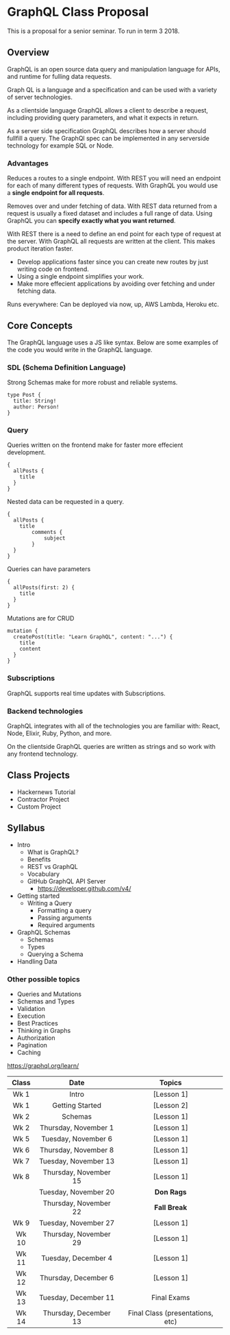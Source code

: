 # GraphQL Class Proposal

This is a proposal for a senior seminar. To run in term 3 2018. 

## Overview 

GraphQL is an open source data query and manipulation language for APIs, and runtime for fulling data requests. 

Graph QL is a language and a specification and can be used with a variety of server technologies. 

As a clientside language GraphQL allows a client to describe a request, including providing query parameters, and what it expects in return. 

As a server side specification GraphQL describes how a server should fullfill a query. The GraphQl spec can be implemented in any serverside technology for example SQL or Node. 

### Advantages 

Reduces a routes to a single endpoint. With REST you will need an endpoint for each of many different types of requests. With GraphQL you would use a **single endpoint for all requests**.

Removes over and under fetching of data. With REST data returned from a request is usually a fixed dataset and includes a full range of data. Using GraphQL you can **specify exactly what you want returned**. 

With REST there is a need to define an end point for each type of request at the server. With GraphQL all requests are written at the client. This makes product iteration faster. 

- Develop applications faster since you can create new routes by just writing code on frontend. 
- Using a single endpoint simplifies your work. 
- Make more effecient applications by avoiding over fetching and under fetching data. 

Runs everywhere: Can be deployed via now, up, AWS Lambda, Heroku etc.

## Core Concepts 

The GraphQL language uses a JS like syntax. Below are some examples of the code you would write in the GraphQL language. 

### SDL (Schema Definition Language)

Strong Schemas make for more robust and reliable systems. 

```
type Post {
  title: String!
  author: Person!
}
```

### Query 

Queries written on the frontend make for faster more effecient development. 

```
{
  allPosts {
    title
  }
}
```

Nested data can be requested in a query. 

```
{
  allPosts {
    title
		comments {
			subject
		}
  }
}
```

Queries can have parameters

```
{
  allPosts(first: 2) {
    title
  }
}
```

Mutations are for CRUD

```
mutation {
  createPost(title: "Learn GraphQL", content: "...") {
    title
    content
  }
}
```

### Subscriptions

GraphQL supports real time updates with Subscriptions. 

### Backend technologies

GraphQL integrates with all of the technologies you are familiar with: React, Node, Elixir, Ruby, Python, and more. 

On the clientside GraphQL queries are written as strings and so work with any frontend technology. 

## Class Projects 

- Hackernews Tutorial 
- Contractor Project
- Custom Project 

## Syllabus

- Intro
  - What is GraphQL?
  - Benefits
  - REST vs GraphQL
  - Vocabulary
  - GitHub GraphQL API Server
    - https://developer.github.com/v4/
- Getting started
  - Writing a Query
    - Formatting a query
    - Passing arguments
    - Required arguments
- GraphQL Schemas
  - Schemas
  - Types 
  - Querying a Schema
- Handling Data

### Other possible topics

- Queries and Mutations
- Schemas and Types 
- Validation
- Execution
- Best Practices
- Thinking in Graphs
- Authorization
- Pagination
- Caching
  
https://graphql.org/learn/

| Class |          Date          |  Topics    |
|:-----:|:----------------------:|:----------:|
|  Wk 1 |  Intro                 | [Lesson 1] |
|  Wk 1 | Getting Started        | [Lesson 2] |
|  Wk 2 | Schemas                | [Lesson 1] |
|  Wk 2 | Thursday, November 1             | [Lesson 1] |
|  Wk 5 |  Tuesday, November 6             | [Lesson 1] |
|  Wk 6 | Thursday, November 8             | [Lesson 1] |
|  Wk 7 |  Tuesday, November 13            | [Lesson 1] |
|  Wk 8 | Thursday, November 15            | [Lesson 1] |
|       |  Tuesday, November 20            | **Don Rags** |
|       | Thursday, November 22            | **Fall Break** |
|  Wk 9 |  Tuesday, November 27            | [Lesson 1] |
|  Wk 10| Thursday, November 29            | [Lesson 1] |
|  Wk 11|  Tuesday, December 4             | [Lesson 1] |
|  Wk 12| Thursday, December 6             | [Lesson 1] |
|  Wk 13| Tuesday, December 11             | Final Exams |
|  Wk 14| Thursday, December 13            | Final Class (presentations, etc) |
